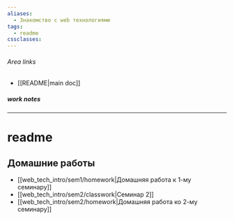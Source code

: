 ```yaml
---
aliases:
  - Знакомство с web технологиями
tags:
  - readme
cssclasses:
---
```

###### Area links
- [[README|main doc]]
##### work notes

_______________________________
# readme

## Домашние работы

- [[web_tech_intro/sem1/homework|Домашняя работа к 1-му семинару]]
- [[web_tech_intro/sem2/classwork|Семинар 2]]
- [[web_tech_intro/sem2/homework|Домашняя работа ко 2-му семинару]]